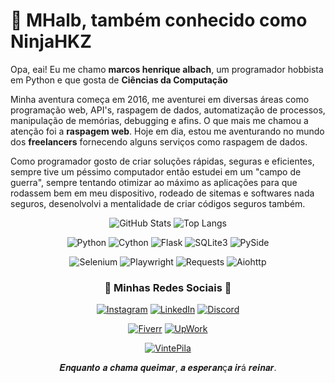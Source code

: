 # 🌟 MHalb, também conhecido como NinjaHKZ


<p>Opa, eai! Eu me chamo <strong>marcos henrique albach</strong>, um programador hobbista em Python e que gosta de <strong>Ciências da Computação</strong></p>

<p>Minha aventura começa em 2016, me aventurei em diversas áreas como programação web, API's, raspagem de dados, automatização de processos, manipulação de memórias, debugging e afins. 
O que mais me chamou a atenção foi a <strong>raspagem web</strong>. Hoje em dia, estou me aventurando no mundo dos <strong>freelancers</strong> fornecendo alguns serviços como raspagem de dados.</p>

<p>Como programador gosto de criar soluções rápidas, seguras e eficientes, sempre tive um péssimo computador então estudei em um "campo de guerra", sempre tentando otimizar ao máximo 
as aplicações para que rodassem bem em meu dispositivo, rodeado de sitemas e softwares nada seguros, desenolvolvi a mentalidade de criar códigos seguros também.</p>

  
<div align="center">
  
![GitHub Stats](https://github-readme-stats.vercel.app/api?username=MHalb&show_icons=true&theme=radical&hide_border=true&bg_color=0D1117&title_color=00FF00&icon_color=00FF00&text_color=FFFFFF)
![Top Langs](https://github-readme-stats.vercel.app/api/top-langs/?username=MHalb&layout=compact&theme=radical&hide_border=true&bg_color=0D1117&title_color=00FF00&icon_color=00FF00&text_color=FFFFFF)    

![Python](https://img.shields.io/badge/Python-3.8%2B-blue?style=for-the-badge&logo=python&logoColor=white)
![Cython](https://img.shields.io/badge/Cython-3.x-lightgrey?style=for-the-badge&logo=cython)
![Flask](https://img.shields.io/badge/Flask-2.x-green?style=for-the-badge&logo=flask&logoColor=white)
![SQLite3](https://img.shields.io/badge/SQLite3-3.x-lightgrey?style=for-the-badge&logo=sqlite)
![PySide](https://img.shields.io/badge/PySide-5.x-orange?style=for-the-badge)

![Selenium](https://img.shields.io/badge/Selenium-WebDriver-orange?style=for-the-badge&logo=selenium&logoColor=white)
![Playwright](https://img.shields.io/badge/Playwright-Automation-brightgreen?style=for-the-badge&logo=playwright)
![Requests](https://img.shields.io/badge/Requests-HTTP-red?style=for-the-badge&logo=python&logoColor=white) 
![Aiohttp](https://img.shields.io/badge/Aiohttp-Async-blueviolet?style=for-the-badge&logo=python&logoColor=white)

### 🙇 Minhas Redes Sociais 🙇
[![Instagram](https://img.shields.io/badge/Instagram-Marcos_Albach-brightgreen?style=flat-square&logo=Instagram&logoColor=white)](https://www.instagram.com/marcos.albach/)
[![LinkedIn](https://img.shields.io/badge/LinkedIn-Marcos_Albach-brightgreen?style=flat-square&logo=linkedin)](https://www.linkedin.com/in/marcos-albach-81b865311/)
[![Discord](https://img.shields.io/badge/Discord-Minha_Mansão-brightblue?style=flat-square&logo=discord&logoColor=white)](https://discord.gg/gBfk25QuXW)

[![Fiverr](https://img.shields.io/badge/Fiverr-Available_Freelance-blue?style=for-the-badge&logo=fiverr)](https://br.pro.fiverr.com/freelancers/marco_albach)
[![UpWork](https://img.shields.io/badge/UpWork-Available_Freelance-blue?style=for-the-badge&logo=upwork)](https://www.upwork.com/freelancers/~01967f7e3cb8fc5b74)

[![VintePila](https://img.shields.io/badge/VintePila-Available_Freelance-blue?style=for-the-badge&logo=VintePila)](https://www.vintepila.com.br/user-profile/MTEzNDUxMDU5NDA=/)

𝑬𝒏𝒒𝒖𝒂𝒏𝒕𝒐 𝒂 𝒄𝒉𝒂𝒎𝒂 𝒒𝒖𝒆𝒊𝒎𝒂𝒓, 𝒂 𝒆𝒔𝒑𝒆𝒓𝒂𝒏ç𝒂 𝒊𝒓á 𝒓𝒆𝒊𝒏𝒂𝒓.

</div>
